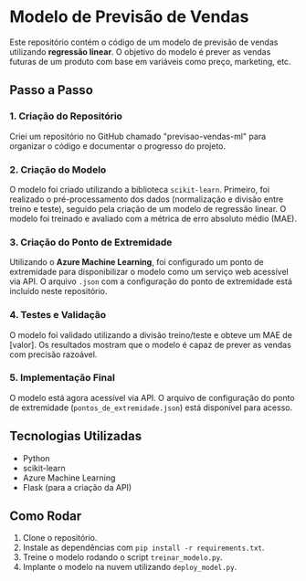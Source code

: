 # Modelo de Previsão de Vendas

Este repositório contém o código de um modelo de previsão de vendas utilizando **regressão linear**. O objetivo do modelo é prever as vendas futuras de um produto com base em variáveis como preço, marketing, etc.

## Passo a Passo

### 1. Criação do Repositório
Criei um repositório no GitHub chamado "previsao-vendas-ml" para organizar o código e documentar o progresso do projeto.

### 2. Criação do Modelo
O modelo foi criado utilizando a biblioteca `scikit-learn`. Primeiro, foi realizado o pré-processamento dos dados (normalização e divisão entre treino e teste), seguido pela criação de um modelo de regressão linear. O modelo foi treinado e avaliado com a métrica de erro absoluto médio (MAE).

### 3. Criação do Ponto de Extremidade
Utilizando o **Azure Machine Learning**, foi configurado um ponto de extremidade para disponibilizar o modelo como um serviço web acessível via API. O arquivo `.json` com a configuração do ponto de extremidade está incluído neste repositório.

### 4. Testes e Validação
O modelo foi validado utilizando a divisão treino/teste e obteve um MAE de [valor]. Os resultados mostram que o modelo é capaz de prever as vendas com precisão razoável.

### 5. Implementação Final
O modelo está agora acessível via API. O arquivo de configuração do ponto de extremidade (`pontos_de_extremidade.json`) está disponível para acesso.

## Tecnologias Utilizadas
- Python
- scikit-learn
- Azure Machine Learning
- Flask (para a criação da API)

## Como Rodar
1. Clone o repositório.
2. Instale as dependências com `pip install -r requirements.txt`.
3. Treine o modelo rodando o script `treinar_modelo.py`.
4. Implante o modelo na nuvem utilizando `deploy_model.py`.
